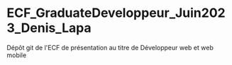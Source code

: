 # ECF_GraduateDeveloppeur_Juin2023_Denis_Lapa
Dépôt git de l'ECF de présentation au titre de Développeur web et web mobile
